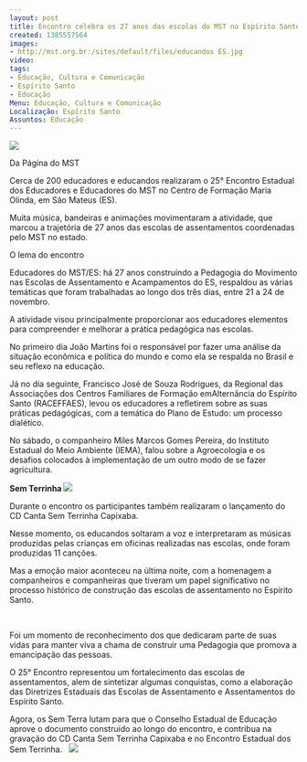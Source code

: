```yaml
---
layout: post
title: Encontro celebra os 27 anos das escolas do MST no Espírito Santo
created: 1385557564
images:
- http://mst.org.br:/sites/default/files/educandos ES.jpg
video: 
tags:
- Educação, Cultura e Comunicação
- Espírito Santo
- Educação
Menu: Educação, Cultura e Comunicação
Localização: Espírito Santo
Assuntos: Educação
---
```



![](/sites/default/files/educandos%20ES.jpg)

 

Da Página do MST
  

Cerca de 200 educadores e educandos realizaram o 25° Encontro Estadual dos Educadores e Educadores do MST no Centro de Formação Maria Olinda, em São Mateus (ES). 

Muita música, bandeiras e animações movimentaram a atividade, que marcou a trajetória de 27 anos das escolas de assentamentos coordenadas pelo MST no estado. 

O lema do encontro 

Educadores do MST/ES: há 27 anos construindo a Pedagogia do Movimento nas Escolas de Assentamento e Acampamentos do ES, respaldou as várias temáticas que foram trabalhadas ao longo dos três dias, entre 21 a 24 de novembro. 

A atividade visou principalmente proporcionar aos educadores elementos para compreender e melhorar a prática pedagógica nas escolas. 

No primeiro dia João Martins foi o responsável por fazer uma análise da situação econômica e política do mundo e como ela se respalda no Brasil e seu reflexo na educação. 

Já no dia seguinte, Francisco José de Souza Rodrigues, da Regional das Associações dos Centros Familiares de Formação emAlternância do Espírito Santo (RACEFFAES), levou os educadores a refletirem sobre as suas práticas pedagógicas, com a temática do Plano de Estudo: um processo dialético. 

No sábado, o companheiro Miles Marcos Gomes Pereira, do Instituto Estadual do Meio Ambiente (IEMA), falou sobre a Agroecologia e os desafios colocados à implementação de um outro modo de se fazer agricultura. 

**Sem Terrinha
![](/sites/default/files/educnados_ES.jpg)** 

Durante o encontro os participantes também realizaram o lançamento do CD Canta Sem Terrinha Capixaba. 

Nesse momento, os educandos soltaram a voz e interpretaram as músicas produzidas pelas crianças em oficinas realizadas nas escolas, onde foram produzidas 11 canções. 

Mas a emoção maior aconteceu na última noite, com a homenagem a companheiros e companheiras que tiveram um papel significativo no processo histórico de construção das escolas de assentamento no Espírito Santo.

  

Foi um momento de reconhecimento dos que dedicaram parte de suas vidas para manter viva a chama de construir uma Pedagogia que promova a emancipação das pessoas. 

O 25° Encontro representou um fortalecimento das escolas de assentamentos, alem de sintetizar algumas conquistas, como a elaboração das Diretrizes Estaduais das Escolas de Assentamento e Assentamentos do Espírito Santo. 

Agora, os Sem Terra lutam para que o Conselho Estadual de Educação aprove o documento construído ao longo do encontro, e contribua na gravação do CD Canta Sem Terrinha Capixaba e no Encontro Estadual dos Sem Terrinha.
 
![](/sites/default/files/can%C3%A7%C3%A3o.jpg)
